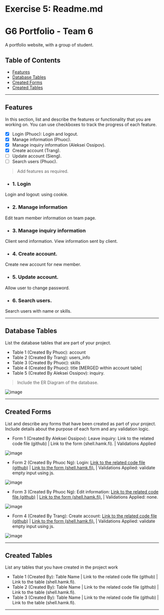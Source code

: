 # Exercise 5: Readme.md

# G6 Portfolio - Team 6

A portfolio website, with a group of student.

## Table of Contents
- [Features](#features)
- [Database Tables](#database-tables)
- [Created Forms](#created-forms)
- [Created Tables](#created-tables)

---

## Features

In this section, list and describe the features or functionality that you are working on. You can use checkboxes to track the progress of each feature.

- [x] Login  (Phuoc): Login and logout. 
- [x] Manage information (Phuoc).
- [x] Manage inquiry information (Aleksei Ossipov).
- [x] Create account (Trang).
- [ ] Update account (Sieng).
- [ ] Search users (Phuoc).

> Add features as required. 

- ### 1. Login

Login and logout: using cookie.

- ### 2. Manage information

Edit team member information on team page.

- ### 3. Manage inquiry information

Client send information.
View information sent by client.

- ### 4. Create account.

Create new account for new member.

- ### 5. Update account.

Allow user to change password.
- ### 6. Search users.

Search users with name or skills.

---

## Database Tables

List the database tables that are part of your project. 

- Table 1 (Created By Phuoc): account
- Table 2 (Created By Trang): users_info
- Table 3 (Created By Phuoc): skills
- Table 4 (Created By Phuoc): title [MERGED within account table]
- Table 5 (Created By Aleksei Ossipov): inquiry.

> Include the ER Diagram of the database.

![image](https://github.com/phuocnguyen2201/portfolio_project_php/assets/18252718/6d6c1fbc-c5ee-493f-b916-3ed454faf125)



---

## Created Forms

List and describe any forms that have been created as part of your project. Include details about the purpose of each form and any validation logic.

- Form 1 (Created By Aleksei Ossipov): Leave inquiry: Link to the related code file (github) | Link to the form (shell.hamk.fi). | Validations Applied
  
![image](https://github.com/phuocnguyen2201/portfolio_project_php/assets/18252718/bf4e7888-a43c-4bbd-b229-a5ad39823de3)

- Form 2 (Created By Phuoc Ng): Login: [Link to the related code file (github)](https://github.com/phuocnguyen2201/portfolio_project_php/blob/main/login.php) | [Link to the form (shell.hamk.fi).](http://shell.hamk.fi/~phuoc23000/portfolio_project/login.php) | Validations Applied: validate empty input using js.
  
![image](https://github.com/phuocnguyen2201/portfolio_project_php/assets/18252718/8de4af77-18f4-4ea8-8cd4-994eb894431f)

- Form 3 (Created By Phuoc Ng): Edit information: [Link to the related code file (github)](https://github.com/phuocnguyen2201/portfolio_project_php/blob/main/modify.php) | [Link to the form (shell.hamk.fi).](http://shell.hamk.fi/~phuoc23000/portfolio_project/modify.php) | Validations Applied: none.
  
![image](https://github.com/phuocnguyen2201/portfolio_project_php/assets/18252718/9d3ae369-97d4-438a-be07-222a6efe7084)

- Form 4 (Created By Trang): Create account: [Link to the related code file (github)](https://github.com/phuocnguyen2201/portfolio_project_php/blob/main/login.php) | [Link to the form (shell.hamk.fi).](http://shell.hamk.fi/~phuoc23000/portfolio_project/login.php) | Validations Applied: validate empty input using js.
  
![image](https://github.com/phuocnguyen2201/portfolio_project_php/assets/18252718/45261fe2-d344-451f-b70e-8f1ca0cec325)


---

## Created Tables

List any tables that you have created in the project work

- Table 1 (Created By): Table Name | Link to the related code file (github) | Link to the table (shell.hamk.fi).
- Table 2 (Created By): Table Name | Link to the related code file (github) | Link to the table (shell.hamk.fi).
- Table 3 (Created By): Table Name | Link to the related code file (github) | Link to the table (shell.hamk.fi).

---
